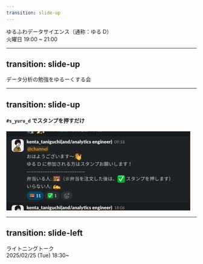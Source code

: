 ```yaml
---
transition: slide-up
---
```


<div className="text-[3.8rem] font-bold">ゆるふわデータサイエンス（通称：ゆる D）</div>
<div className="text-gray-500 text-[2rem]">火曜日 19:00 ~ 21:00</div>

---
transition: slide-up
---

<div className="text-[3rem] font-bold">
  データ分析の勉強をゆるーくする会
</div>

---
transition: slide-up
---

#### `#s_yuru_d` でスタンプを押すだけ

<img src="./04.png" className="w-[400px] rounded-lg" />

---
transition: slide-left
---

<div className="w-[1000px] h-full mx-auto flex flex-col items-center justify-between">
    <div className="text-left italic">
        <div className="text-[5rem] font-bold text-yellow-400">
          <span v-mark.yellow="1">ライトニングトーク</span>
        </div>
    </div>
    <div className="text-left">
      <div v-mark.circle.yellow="2" className="text-[1.5rem] font-semibold">2025/02/25 (Tue) 18:30~</div>
    </div>
</div>


